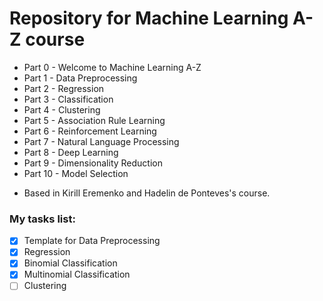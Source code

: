 # Repository for Machine Learning A-Z course

- Part 0 - Welcome to Machine Learning A-Z
- Part 1 - Data Preprocessing
- Part 2 - Regression
- Part 3 - Classification
- Part 4 - Clustering
- Part 5 - Association Rule Learning
- Part 6 - Reinforcement Learning
- Part 7 - Natural Language Processing
- Part 8 - Deep Learning
- Part 9 - Dimensionality Reduction
- Part 10 - Model Selection

* Based in Kirill Eremenko and Hadelin de Ponteves's course.

### My tasks list:
- [x] Template for Data Preprocessing
- [x] Regression
- [x] Binomial Classification
- [x] Multinomial Classification
- [ ] Clustering
